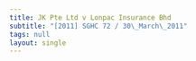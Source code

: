```yaml
---
title: JK Pte Ltd v Lonpac Insurance Bhd
subtitle: "[2011] SGHC 72 / 30\_March\_2011"
tags: null
layout: single
---
```


